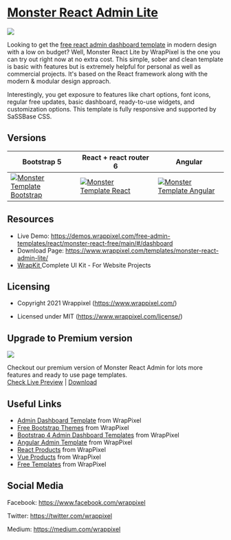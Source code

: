 <!-- # monster-react-lite -->
<!-- Heading of Template -->
<h1>
  <a href="https://wrappixel.com/demos/free-admin-templates/monster-reactadmin-lite/main">Monster React Admin Lite</a>
</h1>

<!-- Main image of Template -->
<a target="_blank" href="https://www.wrappixel.com/wp-content/uploads/edd/2020/06/monster-react-admin-lite-template-y-20.jpg">
  <img src="https://www.wrappixel.com/wp-content/uploads/edd/2020/06/monster-react-admin-lite-template-y-20.jpg" />
</a>

<!-- Description of Template -->
<p>
 Looking to get the <a href="https://www.wrappixel.com/templates/category/react-templates/">free react admin dashboard template</a> in modern design with a low on budget? Well, Monster React Lite by WrapPixel is the one you can try out right now at no extra cost. This simple, sober and clean template is basic with features but is extremely helpful for personal as well as commercial projects. It's based on the React framework along with the modern & modular design approach.
</p>

<p>
    Interestingly, you get exposure to features like chart options, font icons, regular free updates, basic dashboard, ready-to-use widgets, and customization options. This template is fully responsive and supported by SaSSBase CSS.
</p>

<!-- Versions of Template -->
<h2><a id="user-content-versions" class="anchor" aria-hidden="true" href="#versions"></a>Versions</h2>
<table>
<thead>
<tr>
<th>Bootstrap 5</th>
<th>React + react router 6</th>
<th>Angular</th>
</tr>
</thead>
<tbody>
<tr>
<td>
  <a href="https://www.wrappixel.com/templates/monsteradmin/" rel="nofollow" width="150px">
    <img src="https://www.wrappixel.com/wp-content/uploads/edd/2020/04/monster-bootstrap-admin-y.jpg" alt="Monster Template  Bootstrap" style="max-width:150px;">
  </a>
</td>
<td>
  <a href="https://www.wrappixel.com/templates/monster-react-admin/" rel="nofollow" width="150px">
    <img src="https://www.wrappixel.com/wp-content/uploads/edd/2020/06/monster-react-admin-template-y-20.jpg" alt="Monster Template  React" style="max-width:150px;">
  </a>
</td>
  <td>
  <a href="https://www.wrappixel.com/templates/monster-angular-dashboard/" rel="nofollow" width="150px">
    <img src="https://www.wrappixel.com/wp-content/uploads/edd/2020/04/monster-angular-admin-y.jpg" alt="Monster Template  Angular" style="max-width:150px;">
  </a>
</td>
</tr>
</tbody>
</table>

<!-- Resources of Template -->
<h2>Resources</h2>
<ul>
<li>  
  Live Demo: <a href="https://demos.wrappixel.com/free-admin-templates/react/monster-react-free/main/#/dashboard" rel="nofollow">https://demos.wrappixel.com/free-admin-templates/react/monster-react-free/main/#/dashboard</a>
</li>
<li>
    Download Page: <a href="https://www.wrappixel.com/templates/monster-react-admin-lite/" rel="nofollow">
  https://www.wrappixel.com/templates/monster-react-admin-lite/</a>
</li>
<li>
    <a href="https://www.wrappixel.com/templates/wrapkit/#demos" rel="nofollow">WrapKit </a>Complete UI Kit - For Website Projects
</li>
</ul>

<!-- Licensing of Template -->
<h2>Licensing</h2>
<ul>
  <li>
    <p>Copyright 2021 Wrappixel (<a href="https://www.wrappixel.com/" rel="nofollow">https://www.wrappixel.com/</a>)</p>
  </li>
  <li>
    <p>Licensed under MIT (<a href="https://www.wrappixel.com/license/">https://www.wrappixel.com/license/</a>)</p>
  </li>
</ul>

<!-- Upgrade to Premium version of Template -->
<h2>Upgrade to Premium version</h2>
<a target="_blank" href="https://www.wrappixel.com/templates/monster-react-admin/">
  <img src="https://www.wrappixel.com/wp-content/uploads/edd/2020/06/monster-react-admin-template-y-20.jpg" />
</a>
<p>
   Checkout our premium version of Monster React Admin for lots more features and ready to use page templates.<br>
   <a href="https://demos.wrappixel.com/premium-admin-templates/react/monster-react/main/authentication/login">Check Live Preview</a> | <a href="https://www.wrappixel.com/templates/monster-react-admin/">Download</a>
</p>

<!-- Useful Links of Template -->
<h2>Useful Links</h2>
<ul>
<li><a href="https://www.wrappixel.com/templates/category/admin-template/">Admin Dashboard Template</a> from WrapPixel</li>
<li><a href="https://www.wrappixel.com/">Free Bootstrap Themes</a> from WrapPixel</li>
<li><a href="https://www.wrappixel.com/templates/category/bootstrap-admin-templates/">Bootstrap 4 Admin Dashboard Templates</a> from WrapPixel</li>
<li><a href="https://www.wrappixel.com/templates/category/angular-templates/">Angular Admin Template</a> from WrapPixel</li>
<li><a href="https://www.wrappixel.com/templates/category/react-templates/">React Products</a> from WrapPixel</li>
<li><a href="https://www.wrappixel.com/templates/category/vuejs-templates/">Vue Products</a> from WrapPixel</li>
<li><a href="https://www.wrappixel.com/templates/category/free-templates/">Free Templates</a> from WrapPixel</li>
</ul>

<!-- Social Media of Wrappixel -->
<h2>Social Media</h2>
<p>Facebook: <a href="https://www.facebook.com/wrappixel">https://www.facebook.com/wrappixel</a></p>
<p>Twitter: <a href="https://twitter.com/wrappixel">https://twitter.com/wrappixel</a></p>
<p>Medium: <a href="https://medium.com/wrappixel">https://medium.com/wrappixel</a></p>
